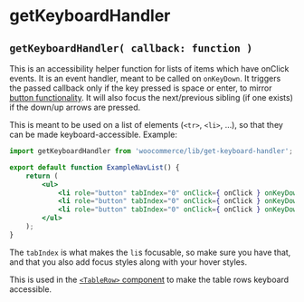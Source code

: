 getKeyboardHandler
==================

## `getKeyboardHandler( callback: function )`

This is an accessibility helper function for lists of items which have onClick events. It is an event handler, meant to be called on `onKeyDown`. It triggers the passed callback only if the key pressed is space or enter, to mirror [button functionality](https://www.w3.org/TR/wai-aria-practices/#button). It will also focus the next/previous sibling (if one exists) if the down/up arrows are pressed.

This is meant to be used on a list of elements (`<tr>`, `<li>`, …), so that they can be made keyboard-accessible. Example:

```jsx
import getKeyboardHandler from 'woocommerce/lib/get-keyboard-handler';

export default function ExampleNavList() {
	return (
		<ul>
			<li role="button" tabIndex="0" onClick={ onClick } onKeyDown={ getKeyboardHandler( onClick ) }>{ complexChild }</li>
			<li role="button" tabIndex="0" onClick={ onClick } onKeyDown={ getKeyboardHandler( onClick ) }>{ complexChild }</li>
			<li role="button" tabIndex="0" onClick={ onClick } onKeyDown={ getKeyboardHandler( onClick ) }>{ complexChild }</li>
		</ul>
	);
}
```

The `tabIndex` is what makes the `li`s focusable, so make sure you have that, and that you also add focus styles along with your hover styles.

This is used in the [`<TableRow>` component](https://github.com/Automattic/wp-calypso/blob/HEAD/client/extensions/woocommerce/components/table/README.md) to make the table rows keyboard accessible.
